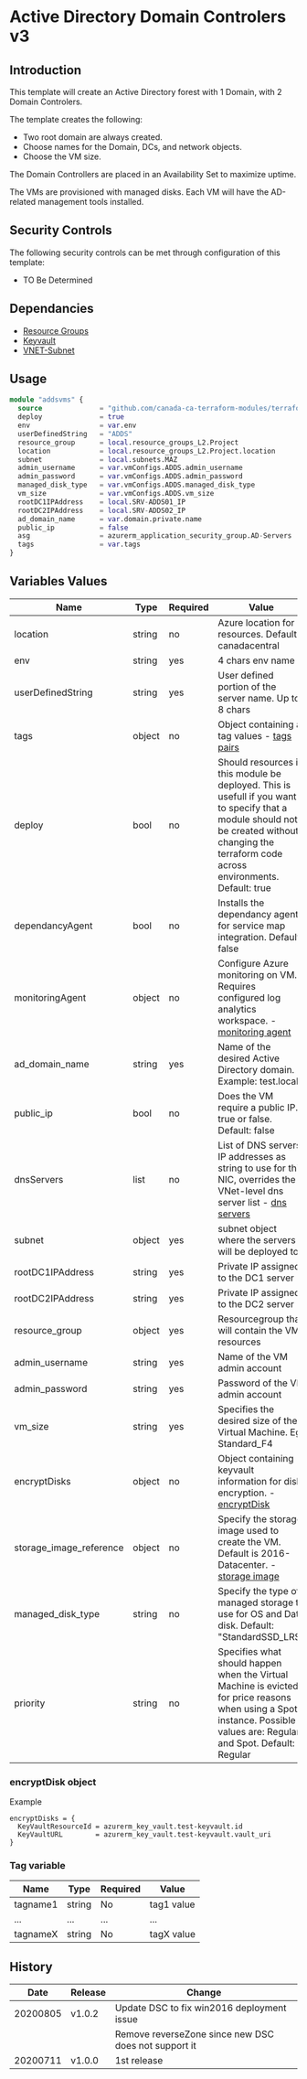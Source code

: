 # Active Directory Domain Controlers v3

## Introduction

This template will create an Active Directory forest with 1 Domain, with 2 Domain Controlers.

The template creates the following:

* Two root domain are always created.
* Choose names for the Domain, DCs, and network objects.  
* Choose the VM size.

The Domain Controllers are placed in an Availability Set to maximize uptime.

The VMs are provisioned with managed disks.  Each VM will have the AD-related management tools installed.

## Security Controls

The following security controls can be met through configuration of this template:

* TO Be Determined

## Dependancies

* [Resource Groups](https://github.com/canada-ca-azure-templates/resourcegroups/blob/master/readme.md)
* [Keyvault](https://github.com/canada-ca-azure-templates/keyvaults/blob/master/readme.md)
* [VNET-Subnet](https://github.com/canada-ca-azure-templates/vnet-subnet/blob/master/readme.md)

## Usage

```terraform
module "addsvms" {
  source              = "github.com/canada-ca-terraform-modules/terraform-azurerm-caf-adds?ref=v1.0.0"
  deploy              = true
  env                 = var.env
  userDefinedString   = "ADDS"
  resource_group      = local.resource_groups_L2.Project
  location            = local.resource_groups_L2.Project.location
  subnet              = local.subnets.MAZ
  admin_username      = var.vmConfigs.ADDS.admin_username
  admin_password      = var.vmConfigs.ADDS.admin_password
  managed_disk_type   = var.vmConfigs.ADDS.managed_disk_type
  vm_size             = var.vmConfigs.ADDS.vm_size
  rootDC1IPAddress    = local.SRV-ADDS01_IP
  rootDC2IPAddress    = local.SRV-ADDS02_IP
  ad_domain_name      = var.domain.private.name
  public_ip           = false
  asg                 = azurerm_application_security_group.AD-Servers
  tags                = var.tags
}
```

## Variables Values

| Name                    | Type   | Required | Value                                                                                                                                                                                          |
| ----------------------- | ------ | -------- | ---------------------------------------------------------------------------------------------------------------------------------------------------------------------------------------------- |
| location                | string | no       | Azure location for resources. Default: canadacentral                                                                                                                                           |
| env                     | string | yes      | 4 chars env name                                                                                                                                                                               |
| userDefinedString       | string | yes      | User defined portion of the server name. Up to 8 chars                                                                                                                                         |
| tags                    | object | no       | Object containing a tag values - [tags pairs](#tag-object)                                                                                                                                     |
| deploy                  | bool   | no       | Should resources in this module be deployed. This is usefull if you want to specify that a module should not be created without changing the terraform code across environments. Default: true |
| dependancyAgent         | bool   | no       | Installs the dependancy agent for service map integration. Default: false                                                                                                                      |
| monitoringAgent         | object | no       | Configure Azure monitoring on VM. Requires configured log analytics workspace. - [monitoring agent](#monitoring-agent-object)                                                                  |
| ad_domain_name          | string | yes      | Name of the desired Active Directory domain. Example: test.local                                                                                                                               |
| public_ip               | bool   | no       | Does the VM require a public IP. true or false. Default: false                                                                                                                                 |
| dnsServers              | list   | no       | List of DNS servers IP addresses as string to use for this NIC, overrides the VNet-level dns server list - [dns servers](#dns-servers-list)                                                    |
| subnet                  | object | yes      | subnet object where the servers will be deployed to.                                                                                                                                           |
| rootDC1IPAddress        | string | yes      | Private IP assigned to the DC1 server                                                                                                                                                          |
| rootDC2IPAddress        | string | yes      | Private IP assigned to the DC2 server                                                                                                                                                          |
| resource_group          | object | yes      | Resourcegroup that will contain the VM resources                                                                                                                                               |
| admin_username          | string | yes      | Name of the VM admin account                                                                                                                                                                   |
| admin_password          | string | yes      | Password of the VM admin account                                                                                                                                                               |
| vm_size                 | string | yes      | Specifies the desired size of the Virtual Machine. Eg: Standard_F4                                                                                                                             |
| encryptDisks            | object | no       | Object containing keyvault information for disk encryption. - [encryptDisk](#encryptDisk-object)                                                                                               |
| storage_image_reference | object | no       | Specify the storage image used to create the VM. Default is 2016-Datacenter. - [storage image](#storage-image-reference-object)                                                                |
| managed_disk_type       | string | no       | Specify the type of managed storage to use for OS and Data disk. Default: "StandardSSD_LRS"                                                                                                    |
| priority                | string | no       | Specifies what should happen when the Virtual Machine is evicted for price reasons when using a Spot instance. Possible values are: Regular and Spot. Default: Regular                         |

### encryptDisk object

Example

```
encryptDisks = {
  KeyVaultResourceId = azurerm_key_vault.test-keyvault.id
  KeyVaultURL        = azurerm_key_vault.test-keyvault.vault_uri
}
```

### Tag variable

| Name     | Type   | Required | Value      |
| -------- | ------ | -------- | ---------- |
| tagname1 | string | No       | tag1 value |
| ...      | ...    | ...      | ...        |
| tagnameX | string | No       | tagX value |

## History

| Date     | Release | Change                                               |
| -------- | ------- | ---------------------------------------------------- |
| 20200805 | v1.0.2  | Update DSC to fix win2016 deployment issue           |
|          |         | Remove reverseZone since new DSC does not support it |
| 20200711 | v1.0.0  | 1st release                                          |
